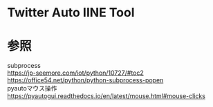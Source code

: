 # Twitter Auto IINE Tool

# 参照  
subprocess  
https://jp-seemore.com/iot/python/10727/#toc2  
https://office54.net/python/python-subprocess-popen  
pyautoマウス操作  
https://pyautogui.readthedocs.io/en/latest/mouse.html#mouse-clicks  
